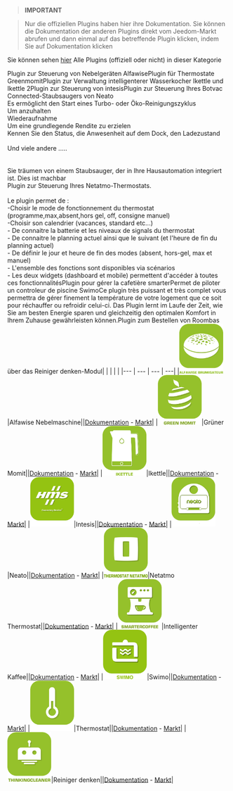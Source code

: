 
>**IMPORTANT**

>Nur die offiziellen Plugins haben hier ihre Dokumentation. Sie können die Dokumentation der anderen Plugins direkt vom Jeedom-Markt abrufen und dann einmal auf das betreffende Plugin klicken, indem Sie auf Dokumentation klicken


Sie können sehen [hier](https://market.jeedom.com/index.php?v=d&p=market&type=plugin&categorie=wellness) Alle Plugins (offiziell oder nicht) in dieser Kategorie

Plugin zur Steuerung von Nebelgeräten AlfawisePlugin für Thermostate GreenmomitPlugin zur Verwaltung intelligenterer Wasserkocher Ikettle und Ikettle 2Plugin zur Steuerung von intesisPlugin zur Steuerung Ihres Botvac Connected-Staubsaugers von Neato <br/> Es ermöglicht den Start eines Turbo- oder Öko-Reinigungszyklus <br/> Um anzuhalten <br/> Wiederaufnahme <br/> Um eine grundlegende Rendite zu erzielen <br/> Kennen Sie den Status, die Anwesenheit auf dem Dock, den Ladezustand <br/><br/> Und viele andere ..... <br/><br/><br/> Sie träumen von einem Staubsauger, der in Ihre Hausautomation integriert ist. Dies ist machbar <br/> Plugin zur Steuerung Ihres Netatmo-Thermostats.<br/><br/>Le plugin permet de :<br/>-Choisir le mode de fonctionnement du thermostat (programme,max,absent,hors gel, off, consigne manuel)<br/>-Choisir son calendrier (vacances, standard etc...)<br/>- De connaitre la batterie et les niveaux de signals du thermostat<br/>- De connaitre le planning actuel ainsi que le suivant (et l'heure de fin du planning actuel)<br/>- De définir le jour et heure de fin des modes (absent, hors-gel, max et manuel)<br/>- L'ensemble des fonctions sont disponibles via scénarios<br/>- Les deux widgets (dashboard et mobile) permettent d'accéder à toutes ces fonctionnalitésPlugin pour gérer la cafetière smarterPermet de piloter un controleur de piscine SwimoCe plugin très puissant et très complet vous permettra de gérer finement la température de votre logement que ce soit pour réchauffer ou refroidir celui-ci. Das Plugin lernt im Laufe der Zeit, wie Sie am besten Energie sparen und gleichzeitig den optimalen Komfort in Ihrem Zuhause gewährleisten können.Plugin zum Bestellen von Roombas über das Reiniger denken-Modul| | | | |
|--- | --- | --- | ---|
|<img src="alfawiseumist/alfawiseumist_icon.png" width="100" />|Alfawise Nebelmaschine||[Dokumentation](alfawiseumist/index.md) - [Markt](https://market.jeedom.com/index.php?v=d&p=market_display&id=3296)|
|<img src="greenmomit/greenmomit_icon.png" width="100" />|Grüner Momit||[Dokumentation](greenmomit/index.md) - [Markt](https://market.jeedom.com/index.php?v=d&p=market_display&id=1081)|
|<img src="ikettle/ikettle_icon.png" width="100" />|Ikettle||[Dokumentation](ikettle/index.md) - [Markt](https://market.jeedom.com/index.php?v=d&p=market_display&id=3297)|
|<img src="intesis/intesis_icon.png" width="100" />|Intesis||[Dokumentation](intesis/index.md) - [Markt](https://market.jeedom.com/index.php?v=d&p=market_display&id=3921)|
|<img src="neato/neato_icon.png" width="100" />|Neato||[Dokumentation](neato/index.md) - [Markt](https://market.jeedom.com/index.php?v=d&p=market_display&id=2260)|
|<img src="netatmoThermostat/netatmoThermostat_icon.png" width="100" />|Netatmo Thermostat||[Dokumentation](netatmoThermostat/index.md) - [Markt](https://market.jeedom.com/index.php?v=d&p=market_display&id=1969)|
|<img src="smartercoffee/smartercoffee_icon.png" width="100" />|Intelligenter Kaffee||[Dokumentation](smartercoffee/index.md) - [Markt](https://market.jeedom.com/index.php?v=d&p=market_display&id=2285)|
|<img src="swimo/swimo_icon.png" width="100" />|Swimo||[Dokumentation](swimo/index.md) - [Markt](https://market.jeedom.com/index.php?v=d&p=market_display&id=3747)|
|<img src="thermostat/thermostat_icon.png" width="100" />|Thermostat||[Dokumentation](thermostat/index.md) - [Markt](https://market.jeedom.com/index.php?v=d&p=market_display&id=77)|
|<img src="thinkingCleaner/thinkingCleaner_icon.png" width="100" />|Reiniger denken||[Dokumentation](thinkingCleaner/index.md) - [Markt](https://market.jeedom.com/index.php?v=d&p=market_display&id=1712)|
